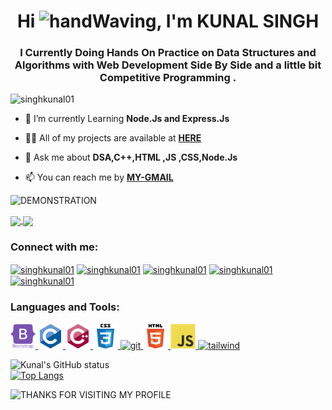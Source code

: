 <h1 align="center">Hi <img src="https://github.com/TheDudeThatCode/TheDudeThatCode/blob/master/Assets/Hi.gif?raw=true" alt="handWaving" height="30" width="30" />, I'm KUNAL SINGH </h1>
<h3 align="center">I Currently Doing Hands On Practice on Data Structures and Algorithms with Web Development Side By Side and a little bit Competitive Programming .</h3>
<p align="left"> <img src="https://komarev.com/ghpvc/?username=singhkunal01&label=Profile%20views&color=0e75b6&style=flat" alt="singhkunal01" /> </p>

- 🔭 I’m currently Learning **Node.Js and Express.Js**

- 👨‍💻 All of my projects are available at [**HERE**](https://github.com/singhkunal01)

- 💬 Ask me about **DSA,C++,HTML ,JS ,CSS,Node.Js**

- 📫 You can reach me by [**MY-GMAIL**](mailto:Kunalsingh142001@gmail.com)

<!--📄 Know about my experiences [```MY RESUME```](https://drive.google.com/file/d/1rgEgJ2BfYdVcfszFB9VRMBCy4pvH30X6/view)-->

![DEMONSTRATION](https://repository-images.githubusercontent.com/228240003/fa382e00-1bd2-11eb-992b-34d211d11cc2)

<a href="https://github.com/singhkunal01/get-post-request">
  <img align="center" src="https://github-readme-stats.vercel.app/api/pin/?username=singhkunal01&theme=codeSTACKr&repo=get-post-request" />
</a>
<a href="https://github.com/anuraghazra/tree-visualizer">
  <img align="center" src="https://github-readme-stats.vercel.app/api/pin/?username=singhkunal01&theme=codeSTACKr&repo=tree-visualizer" />
</a>

<h3 align="left">Connect with me:</h3>
<p align="left">
<a href="https://leetcode.com/singhkunal01" target="blank"><img align="center" src="https://leetcode.com/static/images/LeetCode_logo_rvs.png" alt="singhkunal01" height="40" width="40" /></a>
<a href="https://linkedin.com/in/singhkunal01" target="blank"><img align="center" src="https://raw.githubusercontent.com/rahuldkjain/github-profile-readme-generator/master/src/images/icons/Social/linked-in-alt.svg" alt="singhkunal01" height="30" width="40" /></a>
<a href="https://www.codechef.com/users/singhkunal01" target="blank"><img align="center" src="https://cdn.jsdelivr.net/npm/simple-icons@3.1.0/icons/codechef.svg" alt="singhkunal01" height="30" width="40" /></a>
<a href="https://www.hackerrank.com/singhkunal01" target="blank"><img align="center" src="https://raw.githubusercontent.com/rahuldkjain/github-profile-readme-generator/master/src/images/icons/Social/hackerrank.svg" alt="singhkunal01" height="30" width="40" /></a>
<a href="https://auth.geeksforgeeks.org/user/singhkunal01" target="blank"><img align="center" src="https://raw.githubusercontent.com/rahuldkjain/github-profile-readme-generator/master/src/images/icons/Social/geeks-for-geeks.svg" alt="singhkunal01" height="30" width="40" /></a>
</p>

<h3 align="left">Languages and Tools:</h3>
<p align="left"> <a href="https://getbootstrap.com" target="_blank"> <img src="https://raw.githubusercontent.com/devicons/devicon/master/icons/bootstrap/bootstrap-plain-wordmark.svg" alt="bootstrap" width="40" height="40"/> </a> <a href="https://www.cprogramming.com/" target="_blank"> <img src="https://raw.githubusercontent.com/devicons/devicon/master/icons/c/c-original.svg" alt="c" width="40" height="40"/> </a> <a href="https://www.w3schools.com/cpp/" target="_blank"> <img src="https://raw.githubusercontent.com/devicons/devicon/master/icons/cplusplus/cplusplus-original.svg" alt="cplusplus" width="40" height="40"/> </a> <a href="https://www.w3schools.com/css/" target="_blank"> <img src="https://raw.githubusercontent.com/devicons/devicon/master/icons/css3/css3-original-wordmark.svg" alt="css3" width="40" height="40"/> </a> <a href="https://git-scm.com/" target="_blank"> <img src="https://www.vectorlogo.zone/logos/git-scm/git-scm-icon.svg" alt="git" width="40" height="40"/> </a> <a href="https://www.w3.org/html/" target="_blank"> <img src="https://raw.githubusercontent.com/devicons/devicon/master/icons/html5/html5-original-wordmark.svg" alt="html5" width="40" height="40"/> </a> <a href="https://developer.mozilla.org/en-US/docs/Web/JavaScript" target="_blank"> <img src="https://raw.githubusercontent.com/devicons/devicon/master/icons/javascript/javascript-original.svg" alt="javascript" width="40" height="40"/> </a> <a href="https://tailwindcss.com/" target="_blank"> <img src="https://www.vectorlogo.zone/logos/tailwindcss/tailwindcss-icon.svg" alt="tailwind" width="40" height="40"/> </a> </p>

<!-- <p><img align="left" src="https://github-readme-stats.vercel.app/api/top-langs?username=singhkunal01&show_icons=true&locale=en&layout=compact" alt="singhkunal01" /></p> -->
![Kunal's GitHub status](https://github-readme-stats.vercel.app/api?username=singhkunal01&theme=codeSTACKr&show_icons=true)<br>
[![Top Langs](https://github-readme-stats.vercel.app/api/top-langs/?username=singhkunal01&theme=codeSTACKr)](https://github.com/singhkunal01/github-readme-stats)
<!-- <p>&nbsp;<img align="center" src="https://github-readme-stats.vercel.app/api?username=singhkunal01&show_icons=true&locale=en" alt="singhkunal01" /></p> -->
![THANKS FOR VISITING MY PROFILE](https://raw.githubusercontent.com/BrunnerLivio/brunnerlivio/master/images/marquee.svg)
